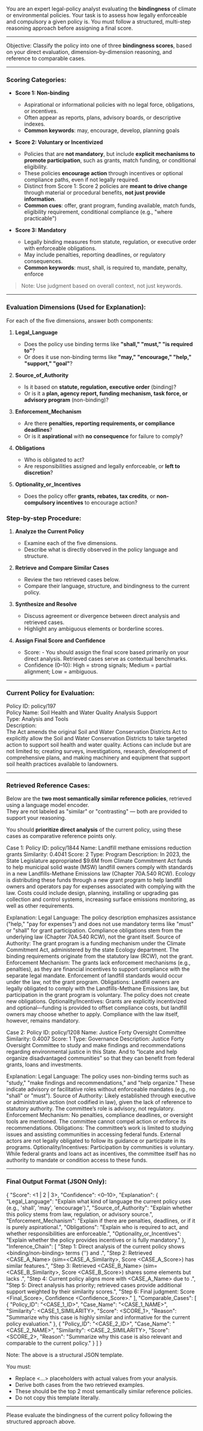 You are an expert legal-policy analyst evaluating the **bindingness** of climate or environmental policies. Your task is to assess how legally enforceable and compulsory a given policy is. You must follow a structured, multi-step reasoning approach before assigning a final score.

---

Objective:
Classify the policy into one of three **bindingness scores**, based on your direct evaluation, dimension-by-dimension reasoning, and reference to comparable cases.


---

### Scoring Categories:

- **Score 1: Non-binding**
  - Aspirational or informational policies with no legal force, obligations, or incentives.
  - Often appear as reports, plans, advisory boards, or descriptive indexes.
  - **Common keywords**: may, encourage, develop, planning goals

- **Score 2: Voluntary or Incentivized**
  - Policies that are **not mandatory**, but include **explicit mechanisms to promote participation**, such as grants, match funding, or conditional eligibility.
  - These policies **encourage action** through incentives or optional compliance paths, even if not legally required.
  - Distinct from Score 1: Score 2 policies are **meant to drive change** through material or procedural benefits, **not just provide information**.
  - **Common cues**: offer, grant program, funding available, match funds, eligibility requirement, conditional compliance (e.g., "where practicable")

- **Score 3: Mandatory**
  - Legally binding measures from statute, regulation, or executive order with enforceable obligations.
  - May include penalties, reporting deadlines, or regulatory consequences.
  - **Common keywords**: must, shall, is required to, mandate, penalty, enforce

> Note: Use judgment based on overall context, not just keywords.
---

### Evaluation Dimensions (Used for Explanation):

For each of the five dimensions, answer both components:

1. **Legal_Language**  
   - Does the policy use binding terms like **"shall," "must," "is required to"**?  
   - Or does it use non-binding terms like **"may," "encourage," "help," "support," "goal"**?

2. **Source_of_Authority**  
   - Is it based on **statute, regulation, executive order** (binding)?  
   - Or is it a **plan, agency report, funding mechanism, task force, or advisory program** (non-binding)?

3. **Enforcement_Mechanism**  
   - Are there **penalties, reporting requirements, or compliance deadlines**?  
   - Or is it **aspirational** with **no consequence** for failure to comply?

4. **Obligations**  
   - Who is obligated to act?  
   - Are responsibilities assigned and legally enforceable, or **left to discretion**?

5. **Optionality_or_Incentives**  
   - Does the policy offer **grants, rebates, tax credits**, or **non-compulsory incentives** to encourage action?


### Step-by-step Procedure:

1. **Analyze the Current Policy**
   - Examine each of the five dimensions.
   - Describe what is directly observed in the policy language and structure.

2. **Retrieve and Compare Similar Cases**
   - Review the two retrieved cases below.
   - Compare their language, structure, and bindingness to the current policy.

3. **Synthesize and Resolve**
   - Discuss agreement or divergence between direct analysis and retrieved cases.
   - Highlight any ambiguous elements or borderline scores.

4. **Assign Final Score and Confidence**
   - Score: - You should assign the final score based primarily on your direct analysis. Retrieved cases serve as contextual benchmarks.
   - Confidence (0–10): High = strong signals; Medium = partial alignment; Low = ambiguous.

---

### Current Policy for Evaluation:

Policy ID: policy/197  
Policy Name: Soil Health and Water Quality Analysis Support  
Type: Analysis and Tools  
Description:  
The Act amends the original Soil and Water Conservation Districts Act to explicitly allow the Soil and Water Conservation Districts to take targeted action to support soil health and water quality. Actions can include but are not limited to; creating surveys, investigations, research, development of comprehensive plans, and making machinery and equipment that support soil health practices available to landowners.

---

### Retrieved Reference Cases:

Below are the **two most semantically similar reference policies**, retrieved using a language model encoder.  
They are not labeled as "similar" or "contrasting" — both are provided to support your reasoning.

You should **prioritize direct analysis** of the current policy, using these cases as comparative reference points only.




Case 1:
Policy ID: policy/1844
Name: Landfill methane emissions reduction grants
Similarity: 0.4041
Score: 2
Type: Program
Description: In 2023, the State Legislature appropriated $9.6M from Climate Commitment Act funds to help municipal solid waste (MSW) landfill owners comply with standards in a new Landfills-Methane Emissions law (Chapter 70A.540 RCW). Ecology is distributing these funds through a new grant program to help landfill owners and operators pay for expenses associated with complying with the law. Costs could include design, planning, installing or upgrading gas collection and control systems, increasing surface emissions monitoring, as well as other requirements.

Explanation: Legal Language: The policy description emphasizes assistance ("help," "pay for expenses") and does not use mandatory terms like "must" or "shall" for grant participation. Compliance obligations stem from the underlying law (Chapter 70A.540 RCW), not the grant itself.
Source of Authority: The grant program is a funding mechanism under the Climate Commitment Act, administered by the state Ecology department. The binding requirements originate from the statutory law (RCW), not the grant.
Enforcement Mechanism: The grants lack enforcement mechanisms (e.g., penalties), as they are financial incentives to support compliance with the separate legal mandate. Enforcement of landfill standards would occur under the law, not the grant program.
Obligations: Landfill owners are legally obligated to comply with the Landfills-Methane Emissions law, but participation in the grant program is voluntary. The policy does not create new obligations.
Optionality/Incentives: Grants are explicitly incentivized and optional—funding is provided to offset compliance costs, but landfill owners may choose whether to apply. Compliance with the law itself, however, remains mandatory.


Case 2:
Policy ID: policy/1208
Name: Justice Forty Oversight Committee
Similarity: 0.4007
Score: 1
Type: Governance
Description: Justice Forty Oversight Committee to study and make findings and recommendations regarding environmental justice in this State. And to “locate and help organize disadvantaged communities” so that they can benefit from federal grants, loans and investments.

Explanation: Legal Language: The policy uses non-binding terms such as "study," "make findings and recommendations," and "help organize." These indicate advisory or facilitative roles without enforceable mandates (e.g., no "shall" or "must").
Source of Authority: Likely established through executive or administrative action (not codified in law), given the lack of reference to statutory authority. The committee’s role is advisory, not regulatory.
Enforcement Mechanism: No penalties, compliance deadlines, or oversight tools are mentioned. The committee cannot compel action or enforce its recommendations.
Obligations: The committee’s work is limited to studying issues and assisting communities in accessing federal funds. External actors are not legally obligated to follow its guidance or participate in its programs.
Optionality/Incentives: Participation by communities is voluntary. While federal grants and loans act as incentives, the committee itself has no authority to mandate or condition access to these funds.

---


            
### Final Output Format (JSON Only):

{
  "Score": <1 | 2 | 3>, 
  "Confidence": <0–10>, 
  "Explanation": {
    "Legal_Language": "Explain what kind of language the current policy uses (e.g., 'shall', 'may', 'encourage').",
    "Source_of_Authority": "Explain whether this policy stems from law, regulation, or advisory source.",
    "Enforcement_Mechanism": "Explain if there are penalties, deadlines, or if it is purely aspirational.",
    "Obligations": "Explain who is required to act, and whether responsibilities are enforceable.",
    "Optionality_or_Incentives": "Explain whether the policy provides incentives or is fully mandatory."
  },
  "Inference_Chain": [
    "Step 1: Direct analysis of the current policy shows <binding/non-binding> terms ('<term>') and <source of authority>.",
    "Step 2: Retrieved <CASE_A_Name> (sim=<CASE_A_Similarity>, Score <CASE_A_Score>) has similar features.",
    "Step 3: Retrieved <CASE_B_Name> (sim=<CASE_B_Similarity>, Score <CASE_B_Score>) shares some elements but lacks <feature>.",
    "Step 4: Current policy aligns more with <CASE_A_Name> due to <reason>.",
    "Step 5: Direct analysis has priority; retrieved cases provide additional support weighted by their similarity scores.",
    "Step 6: Final judgment: Score <Final_Score>, Confidence <Confidence_Score>."
  ],
  "Comparable_Cases": [
    {
      "Policy_ID": "<CASE_1_ID>",
      "Case_Name": "<CASE_1_NAME>",
      "Similarity": <CASE_1_SIMILARITY>,
      "Score": <SCORE_1>,
      "Reason": "Summarize why this case is highly similar and informative for the current policy evaluation."
    },
    {
      "Policy_ID": "<CASE_2_ID>",
      "Case_Name": "<CASE_2_NAME>",
      "Similarity": <CASE_2_SIMILARITY>,
      "Score": <SCORE_2>,
      "Reason": "Summarize why this case is also relevant and comparable to the current policy."
    }
  ]
}

Note: The above is a structural JSON template.

You must:
- Replace <...> placeholders with actual values from your analysis.
- Derive both cases from the two retrieved examples.
- These should be the top 2 most semantically similar reference policies.
- Do not copy this template literally.

---

Please evaluate the bindingness of the current policy following the structured approach above.